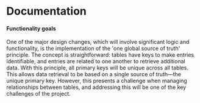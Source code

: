 # Documentation

#### Functionality goals
One of the major design changes, which will involve significant logic and functionality, is the implementation of the 'one global source of truth' principle. The concept is straightforward: tables have keys to make entries identifiable, and entries are related to one another to retrieve additional data. With this principle, all primary keys will be unique across all tables. This allows data retrieval to be based on a single source of truth—the unique primary key. However, this presents a challenge when managing relationships between tables, and addressing this will be one of the key challenges of the project.